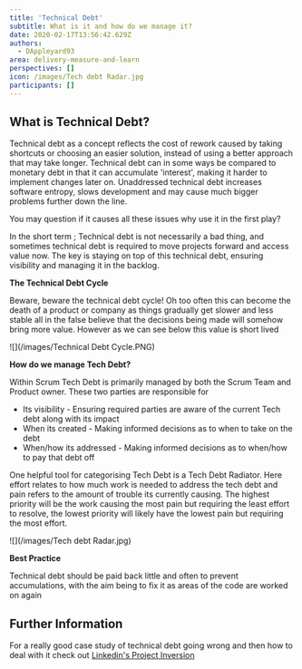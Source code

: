 ```yaml
---
title: 'Technical Debt'
subtitle: What is it and how do we manage it?
date: 2020-02-17T13:56:42.629Z
authors:
  - DAppleyard93
area: delivery-measure-and-learn
perspectives: []
icon: /images/Tech debt Radar.jpg
participants: []
---
```

## What is Technical Debt?

Technical debt as a concept reflects the cost of rework caused by taking shortcuts or choosing an easier solution, instead of using a better approach that may take longer. Technical debt can in some ways be compared to monetary debt in that it can accumulate 'interest', making it harder to implement changes later on. Unaddressed technical debt increases software entropy, slows development and may cause much bigger problems further down the line. 

You may question if it causes all these issues why use it in the first play? 

In the short term ; Technical debt is not necessarily a bad thing, and sometimes technical debt is required to move projects forward and access value now. The key is staying on top of this technical debt, ensuring visibility and managing it in the backlog.



**The Technical Debt Cycle**

Beware, beware the technical debt cycle! Oh too often this can become the death of a product or company as things gradually get slower and less stable all in the false believe that the decisions being made will somehow bring more value.  However as we can see below this value is short lived

![](/images/Technical Debt Cycle.PNG)

**How do we manage Tech Debt?**

Within Scrum Tech Debt is primarily managed by both the Scrum Team and Product owner. These two parties are responsible for

* Its visibility - Ensuring required parties are aware of the current Tech debt along with its impact
* When its created - Making informed decisions as to when to take on the debt
* When/how its addressed - Making informed decisions as to when/how to pay that debt off



One helpful tool for categorising Tech Debt is a Tech Debt Radiator. Here effort relates to how much work is needed to address the tech debt and pain refers to the amount of trouble its currently causing. The highest priority will be the work causing the most pain but requiring the least effort to resolve, the lowest priority will likely have the lowest pain but requiring the most effort. 

![](/images/Tech debt Radar.jpg)



**Best Practice**

Technical debt should be paid back little and often to prevent accumulations, with the aim being to fix it as areas of the code are worked on again



## Further Information

For a really good case study of technical debt going wrong and then how to deal with it check out  [Linkedin's Project Inversion](https://www.linkedin.com/pulse/when-your-tech-debt-comes-due-kevin-scott/)
